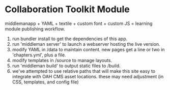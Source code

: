 # Collaboration Toolkit Module #

middlemanapp + YAML + textile + custom font + custom JS = learning module publishing workflow.

1. run bundler install to get the dependencies of this app.
1. run 'middleman server' to launch a webserver hosting the live version.
1. modify YAML in /data to maintain content. new pages get a line or two in 'chapters.yml', plus a file.
1. modify templates in /source to manage layouts.
1. run 'middleman build' to output static files to /build.
1. we've attempted to use relative paths that will make this site easy to integrate with OAH CMS asset locations. these may need adjustment (in CSS, templates, and config file)


